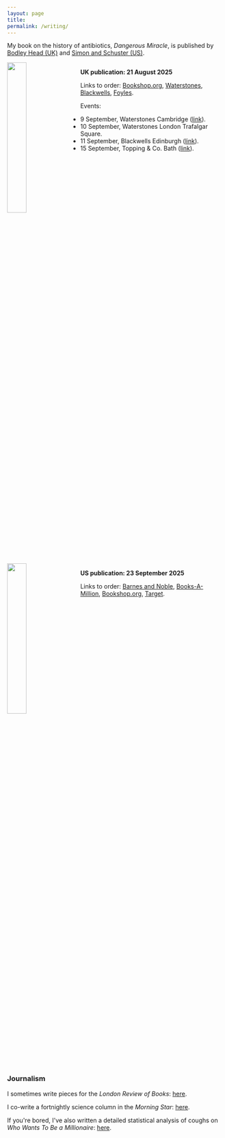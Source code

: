 ```yaml
---
layout: page
title:  
permalink: /writing/
---
```


My book on the history of antibiotics, *Dangerous Miracle*, is published by [Bodley Head (UK)](https://www.penguin.co.uk/books/455232/dangerous-miracle-by-shaw-liam/9781847927545) and [Simon and Schuster (US)](https://www.simonandschuster.com/books/Dangerous-Miracle/Liam-Shaw/9781668023631).  

<div style="overflow: auto;">
  <img src="{{ site.baseurl }}/images/dangerous-miracle-UK.png"
       width="30%" 
       style="float: left; padding: 0px 20px 0px 0px;" />
<p>
<b>UK publication: 21 August 2025</b>
</p>
<p>
Links to order: <a href="https://uk.bookshop.org/a/447/9781847927545">Bookshop.org</a>, <a href="https://www.waterstones.com/book/9781847927545">Waterstones</a>, <a href="https://blackwells.co.uk/bookshop/product/9781847927545?a_aid=prh">Blackwells</a>, <a href="https://www.foyles.co.uk/book/9781847927545">Foyles</a>.
</p>
<p>
Events: <ul>
    <li>9 September, Waterstones Cambridge (<a href="https://www.waterstones.com/events/dangerous-miracle-an-evening-with-liam-shaw/cambridge">link</a>).</li>
    <li>10 September, Waterstones London Trafalgar Square.</li>
    <li>11 September, Blackwells Edinburgh (<a href="https://www.eventbrite.co.uk/e/liam-shaw-dangerous-miracle-tickets-1440836874879">link</a>).</li>
    <li>15 September, Topping & Co. Bath (<a href="https://www.toppingbooks.co.uk/events/bath/liam-shaw-in-bath/">link</a>).</li>
    </ul>
</p>
</div>

<div style="overflow: auto;">
  <img src="{{ site.baseurl }}/images/dangerous-miracle-US.jpg"
       width="30%" 
       style="float: left; padding: 0px 20px 0px 0px;" />
<p>
<b>US publication: 23 September 2025</b>
</p>
<p>
Links to order: <a href="https://www.barnesandnoble.com/w/?ean=9781668023631">Barnes and Noble</a>, <a href="https://www.booksamillion.com/p/9781668023631">Books-A-Million</a>, <a href="https://bookshop.org/a/1688/9781668023631">Bookshop.org</a>, <a href="https://www.target.com/s?searchTerm=9781668023631">Target</a>.

</p>
</div>


### Journalism

I sometimes write pieces for the *London Review of Books*: [here](https://www.lrb.co.uk/contributors/liam-shaw).

I co-write a fortnightly science column in the *Morning Star*: [here](https://morningstaronline.co.uk/author/science-and-society).

If you're bored, I've also written a detailed statistical analysis of coughs on *Who Wants To Be a Millionaire*: [here](https://medium.com/@liam.philip.shaw/a-statistical-analysis-of-coughing-patterns-on-who-wants-to-be-a-millionaire-187be5cc6af1).
